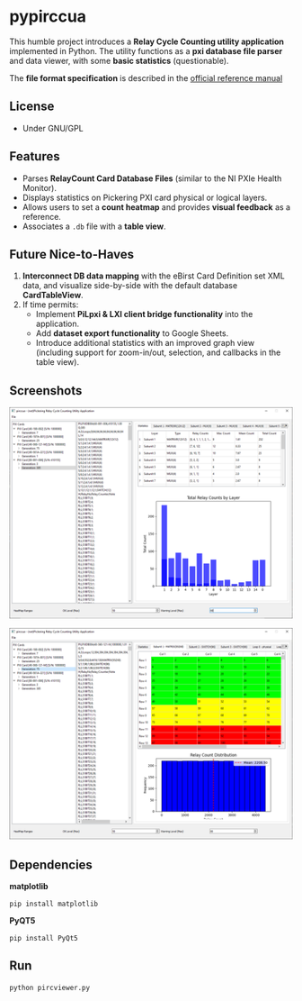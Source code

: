 # pypirccua

This humble project introduces a **Relay Cycle Counting utility application** implemented in Python. The utility functions as a **pxi database file parser** and data viewer, with some **basic statistics** (questionable).

The **file format specification** is described in the [official reference manual](https://downloads.pickeringtest.info/downloads/RelayCountingApplication/RelayCountingAppHelp.pdf)

## License
- Under GNU/GPL

## Features
- Parses **RelayCount Card Database Files** (similar to the NI PXIe Health Monitor).
- Displays statistics on Pickering PXI card physical or logical layers.
- Allows users to set a **count heatmap** and provides **visual feedback** as a reference.
- Associates a `.db` file with a **table view**.

## Future Nice-to-Haves
1. **Interconnect DB data mapping** with the eBirst Card Definition set XML data, and visualize side-by-side with the default database **CardTableView**.
2. If time permits: 
   - Implement **PiLpxi & LXI client bridge functionality** into the application.
   - Add **dataset export functionality** to Google Sheets.
   - Introduce additional statistics with an improved graph view (including support for zoom-in/out, selection, and callbacks in the table view).

## Screenshots

![initial db view](./assets/app1.png)

![dbfile -> table association](./assets/app2.png)

## Dependencies

**matplotlib**
```
pip install matplotlib
```

**PyQT5**
```
pip install PyQt5
```

## Run
```
python pircviewer.py
```
